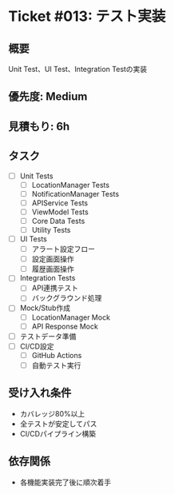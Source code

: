 # Ticket #013: テスト実装

## 概要
Unit Test、UI Test、Integration Testの実装

## 優先度: Medium
## 見積もり: 6h

## タスク
- [ ] Unit Tests
  - [ ] LocationManager Tests
  - [ ] NotificationManager Tests
  - [ ] APIService Tests
  - [ ] ViewModel Tests
  - [ ] Core Data Tests
  - [ ] Utility Tests
- [ ] UI Tests
  - [ ] アラート設定フロー
  - [ ] 設定画面操作
  - [ ] 履歴画面操作
- [ ] Integration Tests
  - [ ] API連携テスト
  - [ ] バックグラウンド処理
- [ ] Mock/Stub作成
  - [ ] LocationManager Mock
  - [ ] API Response Mock
- [ ] テストデータ準備
- [ ] CI/CD設定
  - [ ] GitHub Actions
  - [ ] 自動テスト実行

## 受け入れ条件
- カバレッジ80%以上
- 全テストが安定してパス
- CI/CDパイプライン構築

## 依存関係
- 各機能実装完了後に順次着手
